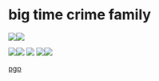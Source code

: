 # big time crime family

<img src="https://i.imgflip.com/8g15yx.jpg">![](https://i.imgflip.com/8im9fv.jpg)

![](https://cdn.discordapp.com/attachments/306479822870282241/1020322868724248638/giga_chad_iq_discord_says.gif?ex=65cf60b8&is=65bcebb8&hm=80366f59fb3da2b066c8d7c841e7663087f8808da62a9c37903587013ec9d4ae&)<img src="https://cdn.discordapp.com/attachments/1168566979704139940/1203021854328229908/yJzSd4GhVQ.png?ex=65cf9469&is=65bd1f69&hm=b25d3a5dcd1d6231327b2d147cf0fbba3ac11b06e4387df0a2918f4042ced593&">
![](https://media1.tenor.com/m/kyFM92F79HwAAAAC/memes.gif)
![](https://media1.tenor.com/m/bfLfPdo2lHkAAAAd/cat-normal.gif)![](https://media.discordapp.net/attachments/1154083539999011008/1171129730909614110/speed.gif?width=549&height=682&ex=65ca4c8e&is=65b7d78e&hm=0e679c23dd25c5344b219c4ca56ce54a43be32c2599e470ae1f3ddf9c124efd4&)

[pgp][1]

[1]: https://trillium.rf.gd/pgp.html
